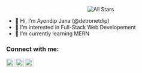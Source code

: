 [twitter]: https://twitter.com/AyondipJ
[github]: https://www.github.com/detronetdip
[gmail]: mailto:ayondip2001@gmail.com
<p align="center">
   <img alt="All Stars" src="https://github-readme-stats.vercel.app/api?username=detronetdip&show_icons=true&include_all_commits=true&hide_border=true"/>
 </p>

- 👋 Hi, I’m Ayondip Jana (@detronetdip)
- 👀 I’m interested in Full-Stack Web Developement 
- 🌱 I’m currently learning MERN


<!---
detronetdip/detronetdip is a ✨ special ✨ repository because its `README.md` (this file) appears on your GitHub profile.
You can click the Preview link to take a look at your changes.
--->
### Connect with me:

[<img align="left" alt="detronetdip | Twitter" width="22px" src="https://image.flaticon.com/icons/svg/733/733579.svg" />][twitter]
[<img align="left" alt="detronetdip | Github" width="22px" src="https://image.flaticon.com/icons/svg/733/733553.svg" />][github]
[<img align="left" alt="detronetdip | Email" width="22px" src="https://image.flaticon.com/icons/svg/732/732200.svg" />][gmail]

